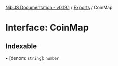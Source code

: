[NibiJS Documentation - v0.19.1](../intro.md) / [Exports](../modules.md) / CoinMap

# Interface: CoinMap

## Indexable

▪ [denom: `string`]: `number`
